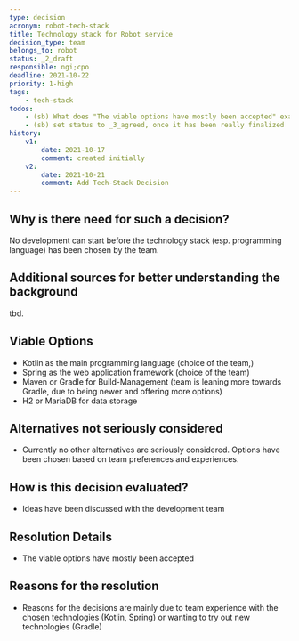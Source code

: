 ```yaml
---
type: decision
acronym: robot-tech-stack
title: Technology stack for Robot service
decision_type: team
belongs_to: robot
status: _2_draft
responsible: ngi;cpo
deadline: 2021-10-22
priority: 1-high
tags: 
    - tech-stack
todos:
    - (sb) What does "The viable options have mostly been accepted" exactly mean? Please be precise.
    - (sb) set status to _3_agreed, once it has been really finalized
history:
    v1:
        date: 2021-10-17
        comment: created initially 
    v2:
        date: 2021-10-21
        comment: Add Tech-Stack Decision   
---
```


## Why is there need for such a decision?

No development can start before the technology stack (esp. programming language) has been chosen by the team.

## Additional sources for better understanding the background

tbd.

## Viable Options

- Kotlin as the main programming language (choice of the team,)
- Spring as the web application framework (choice of the team)
- Maven or Gradle for Build-Management (team is leaning more towards Gradle, due to being newer and offering more options)
- H2 or MariaDB for data storage

## Alternatives not seriously considered

- Currently no other alternatives are seriously considered. Options have been chosen based on team preferences and experiences. 

## How is this decision evaluated?

- Ideas have been discussed with the development team
 
## Resolution Details

- The viable options have mostly been accepted

## Reasons for the resolution

- Reasons for the decisions are mainly due to team experience with the chosen technologies (Kotlin, Spring) or wanting to try out new technologies (Gradle)
